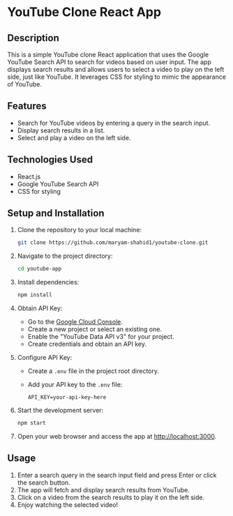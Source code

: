 # YouTube Clone React App

## Description
This is a simple YouTube clone React application that uses the Google YouTube Search API to search for videos based on user input. The app displays search results and allows users to select a video to play on the left side, just like YouTube. It leverages CSS for styling to mimic the appearance of YouTube.

## Features
- Search for YouTube videos by entering a query in the search input.
- Display search results in a list.
- Select and play a video on the left side.

## Technologies Used
- React.js
- Google YouTube Search API
- CSS for styling

## Setup and Installation
1. Clone the repository to your local machine:

   ```bash
   git clone https://github.com/maryam-shahid1/youtube-clone.git
   ```

2. Navigate to the project directory:

   ```bash
   cd youtube-app
   ```

3. Install dependencies:

   ```bash
   npm install
   ```

4. Obtain API Key:
   - Go to the [Google Cloud Console](https://console.cloud.google.com/).
   - Create a new project or select an existing one.
   - Enable the "YouTube Data API v3" for your project.
   - Create credentials and obtain an API key.

5. Configure API Key:
   - Create a `.env` file in the project root directory.
   - Add your API key to the `.env` file:

     ```plaintext
     API_KEY=your-api-key-here
     ```

6. Start the development server:

   ```bash
   npm start
   ```

7. Open your web browser and access the app at [http://localhost:3000](http://localhost:3000).

## Usage
1. Enter a search query in the search input field and press Enter or click the search button.
2. The app will fetch and display search results from YouTube.
3. Click on a video from the search results to play it on the left side.
4. Enjoy watching the selected video!
